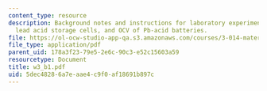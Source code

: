 ```yaml
---
content_type: resource
description: Background notes and instructions for laboratory experiments on batteries,
  lead acid storage cells, and OCV of Pb-acid batteries.
file: https://ol-ocw-studio-app-qa.s3.amazonaws.com/courses/3-014-materials-laboratory-fall-2006/5dec48286a7eaae4c9f0af18691b897c_w3_b1.pdf
file_type: application/pdf
parent_uid: 178a3f23-79e5-2e6c-90c3-e52c15603a59
resourcetype: Document
title: w3_b1.pdf
uid: 5dec4828-6a7e-aae4-c9f0-af18691b897c
---
```

